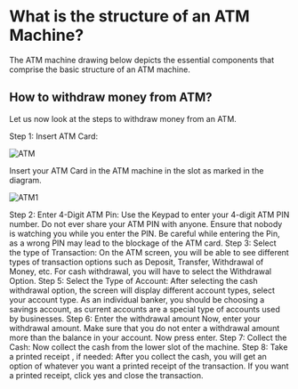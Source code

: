 # What is the structure of an ATM Machine?
The ATM machine drawing below depicts the essential components that comprise the basic structure of an ATM machine.
 
## How to withdraw money from ATM?

Let us now look at the steps to withdraw money from an ATM.

Step 1: Insert ATM Card:

 ![ATM](https://github.com/Kavya-Aradhya/ATM/assets/163634576/da7ad7d4-12f0-4920-b610-769f88492b6b)
 
Insert your ATM Card in the ATM machine in the slot as marked in the diagram.

![ATM1](https://github.com/Kavya-Aradhya/ATM/assets/163634576/a03631bb-ef32-49c7-b603-1119fad85886)

Step 2: Enter 4-Digit ATM Pin:
Use the Keypad to enter your 4-digit ATM PIN number.
Do not ever share your ATM PIN with anyone. Ensure that nobody is watching you while you enter the PIN.
Be careful while entering the Pin, as a wrong PIN may lead to the blockage of the ATM card.
Step 3: Select the type of Transaction:
On the ATM screen, you will be able to see different types of transaction options such as Deposit, Transfer, Withdrawal of Money, etc.
For cash withdrawal, you will have to select the Withdrawal Option.
Step 5: Select the Type of Account:
After selecting the cash withdrawal option, the screen will display different account types, select your account type.
As an individual banker, you should be choosing a savings account, as current accounts are a special type of accounts used by businesses.
Step 6: Enter the withdrawal amount
Now, enter your withdrawal amount.
Make sure that you do not enter a withdrawal amount more than the balance in your account.
Now press enter.
Step 7: Collect the Cash:
Now collect the cash from the lower slot of the machine.
Step 8: Take a printed receipt , if needed:
After you collect the cash, you will get an option of whatever you want a printed receipt of the transaction. If you want a printed receipt, click yes and close the transaction.
